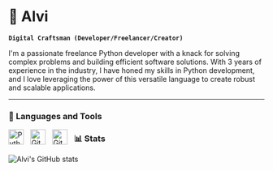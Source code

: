 # 🦅 Alvi

**`Digital Craftsman (Developer/Freelancer/Creator)`**

I'm a passionate freelance Python developer with a knack for solving complex problems and building efficient software solutions. With 3 years of experience in the industry, I have honed my skills in Python development, and I love leveraging the power of this versatile language to create robust and scalable applications.

---

### 🧰 Languages and Tools
<img align="left" alt="Python" width="30px" style="padding-right:10px;" src="https://cdn.jsdelivr.net/gh/devicons/devicon/icons/python/python-plain.svg" />
<img align="left" alt="GitHub" width="30px" style="padding-right:10px;" src="https://cdn.jsdelivr.net/gh/devicons/devicon/icons/github/github-original.svg" />
<img align="left" alt="Git" width="30px" style="padding-right:10px;" src="https://cdn.jsdelivr.net/gh/devicons/devicon/icons/git/git-original.svg" />

### 📊 Stats

![Alvi's GitHub stats](https://github-readme-stats.vercel.app/api?username=AlviAbrar&show_icons=true&theme=gruvbox)
